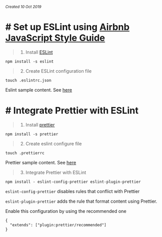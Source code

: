 
*<small>Created 10 Oct 2019</small>*

# # Set up ESLint using [Airbnb JavaScript Style Guide](https://github.com/airbnb/javascript)

  
> 1. Install [ESLint](https://www.npmjs.com/package/eslint)

	npm install -s eslint
> 2.  Create ESLint configuration file

	touch .eslintrc.json
 Eslint sample content. See [here](https://github.com/haibui2207/react-eslint-airbnb/blob/master/.eslintrc.json)

# # Integrate Prettier with ESLint
> 1. Install [prettier](https://prettier.io/)

	npm install -s prettier
> 2.  Create eslint configure file

	touch .prettierrc
 Prettier sample content. See [here](https://github.com/haibui2207/react-eslint-airbnb/blob/master/.prettierrc)
> 3. Integrate Prettier with ESLint

	npm install - eslint-config-prettier eslint-plugin-prettier

 `eslint-config-prettier` disables rules that conflict with Prettier
 
 `eslint-plugin-prettier` adds the rule that format content using Prettier.

Enable this configuration by using the recommended one

	{
	  "extends": ["plugin:prettier/recommended"]
	}
